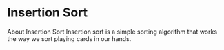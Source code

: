 # Insertion Sort
 About Insertion Sort
Insertion sort is a simple sorting algorithm that works the way we sort playing cards in our hands.
